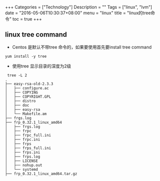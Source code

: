 +++
Categories = ["Technology"]
Description = ""
Tags = ["linux", "lvm"]
date = "2016-05-06T10:30:37+08:00"
menu = "linux"
title = "linux的tree命令"
toc = true
+++


## linux tree command ##

- Centos 是默认不带tree 命令的，如果要使用首先要install tree command
```
yum install -y tree

```

- 使用tree 显示目录的深度为2级

```
 tree -L 2
.
├── easy-rsa-old-2.3.3
│   ├── configure.ac
│   ├── COPYING
│   ├── COPYRIGHT.GPL
│   ├── distro
│   ├── doc
│   ├── easy-rsa
│   └── Makefile.am
├── frgs.log
├── frp_0.32.1_linux_amd64
│   ├── frgs.log
│   ├── frpc
│   ├── frpc_full.ini
│   ├── frpc.ini
│   ├── frps
│   ├── frps_full.ini
│   ├── frps.ini
│   ├── frps.log
│   ├── LICENSE
│   ├── nohup.out
│   └── systemd
├── frp_0.32.1_linux_amd64.tar.gz
```

